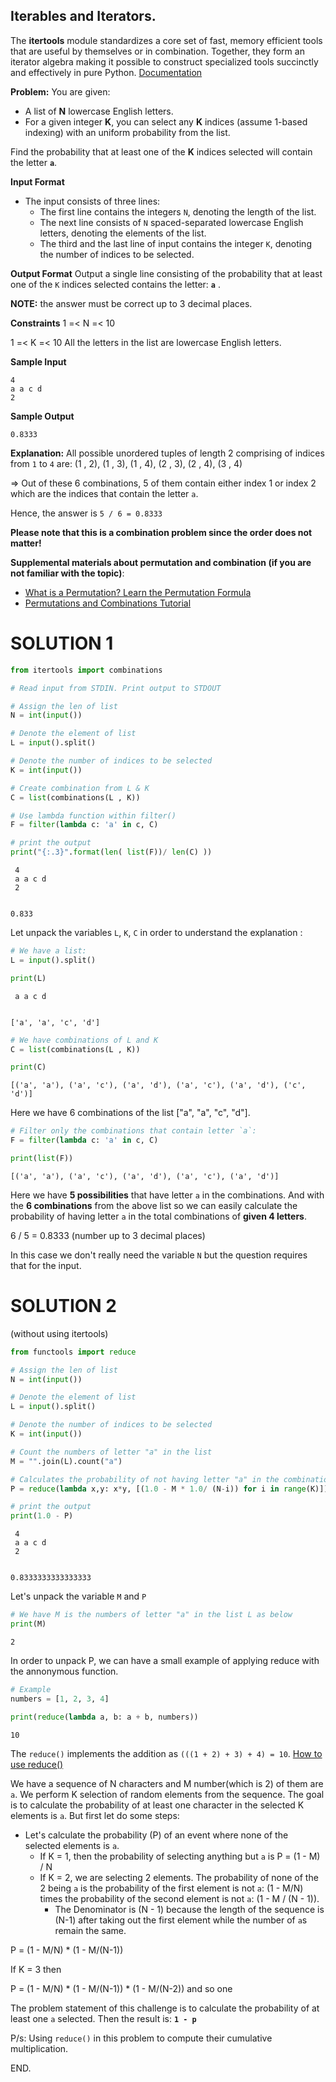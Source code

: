 ## Iterables and Iterators.

The **itertools** module standardizes a core set of fast, memory efficient tools that are useful by themselves or in combination. Together, they form an iterator algebra making it possible to construct specialized tools succinctly and effectively in pure Python. [Documentation](https://docs.python.org/2/library/itertools.html)

**Problem:** You are given:
- A list of **N** lowercase English letters. 
- For a given integer **K**, you can select any **K** indices (assume 1-based indexing) with an uniform probability from the list.

Find the probability that at least one of the **K** indices selected will contain the letter **`a`**.

**Input Format**
- The input consists of three lines:
    * The first line contains the integers `N`, denoting the length of the list.
    * The next line consists of `N` spaced-separated lowercase English letters, denoting the elements of the list.
    * The third and the last line of input contains the integer `K`, denoting the number of indices to be selected.

**Output Format**
Output a single line consisting of the probability that at least one of the `K` indices selected contains the letter: **`a`** .

**NOTE:** the answer must be correct up to 3 decimal places.

**Constraints**
1 =< N =< 10

1 =< K =< 10
All the letters in the list are lowercase English letters.

**Sample Input**
```
4
a a c d
2
```

**Sample Output**
```
0.8333
```

**Explanation:**
All possible unordered tuples of length 2 comprising of indices from `1` to `4` are:
(1 , 2), (1 , 3), (1 , 4), (2 , 3), (2 , 4), (3 , 4)

=> Out of these 6 combinations, 5 of them contain either index 1 or index 2 which are the indices that contain the letter `a`.

Hence, the answer is `5 / 6 = 0.8333`

**Please note that this is a combination problem since the order does not matter!**

**Supplemental materials about permutation and combination (if you are not familiar with the topic)**:
- [What is a Permutation? Learn the Permutation Formula](https://www.youtube.com/watch?v=oT64b5euTfs)
- [Permutations and Combinations Tutorial](https://www.youtube.com/watch?v=XJnIdRXUi7A)

# SOLUTION 1


```python
from itertools import combinations

# Read input from STDIN. Print output to STDOUT

# Assign the len of list
N = int(input())

# Denote the element of list
L = input().split()

# Denote the number of indices to be selected
K = int(input())

# Create combination from L & K
C = list(combinations(L , K))

# Use lambda function within filter() 
F = filter(lambda c: 'a' in c, C)

# print the output
print("{:.3}".format(len( list(F))/ len(C) ))
```

     4
     a a c d
     2


    0.833


Let unpack the variables `L`, `K`, `C` in order to understand the explanation :


```python
# We have a list:
L = input().split()

print(L)
```

     a a c d


    ['a', 'a', 'c', 'd']



```python
# We have combinations of L and K
C = list(combinations(L , K))

print(C)
```




    [('a', 'a'), ('a', 'c'), ('a', 'd'), ('a', 'c'), ('a', 'd'), ('c', 'd')]



Here we have 6 combinations of the list ["a", "a", "c", "d"].


```python
# Filter only the combinations that contain letter `a`:
F = filter(lambda c: 'a' in c, C)

print(list(F))
```

    [('a', 'a'), ('a', 'c'), ('a', 'd'), ('a', 'c'), ('a', 'd')]


Here we have **5 possibilities** that have letter `a` in the combinations.
And with the **6 combinations** from the above list so we can easily calculate the probability of having letter `a` in the total combinations of **given 4 letters**.

6 / 5 = 0.8333 (number up to 3 decimal places)

In this case we don't really need the variable `N` but the question requires that for the input.


# SOLUTION 2 
(without using itertools)


```python
from functools import reduce

# Assign the len of list
N = int(input())

# Denote the element of list
L = input().split()

# Denote the number of indices to be selected
K = int(input())

# Count the numbers of letter "a" in the list
M = "".join(L).count("a")

# Calculates the probability of not having letter "a" in the combinations
P = reduce(lambda x,y: x*y, [(1.0 - M * 1.0/ (N-i)) for i in range(K)])

# print the output
print(1.0 - P)
```

     4
     a a c d
     2


    0.8333333333333333


Let's unpack the variable `M` and `P`


```python
# We have M is the numbers of letter "a" in the list L as below
print(M)
```

    2


In order to unpack P, we can have a small example of applying reduce with the annonymous function.


```python
# Example
numbers = [1, 2, 3, 4]

print(reduce(lambda a, b: a + b, numbers))
```




    10



The `reduce()` implements the addition as `(((1 + 2) + 3) + 4) = 10`. [How to use reduce()](https://realpython.com/python-reduce-function/)

We have a sequence of N characters and M number(which is 2) of them are `a`. We perform K selection of random elements from the sequence. The goal is to calculate the probability of at least one character in the selected K elements is `a`. But first let do some steps:
- Let's calculate the probability (P) of an event where none of the selected elements is `a`. 
    * If K = 1, then the probability of selecting anything but `a` is P = (1 - M) / N
    * If K = 2, we are selecting 2 elements. The probability of none of the 2 being `a` is the probability of the first element is not `a`: (1 - M/N) times the probability of the second element is not `a`: (1 - M / (N - 1)).
        * The Denominator is (N - 1) because the length of the sequence is (N-1) after taking out the first element while the number of `a`s remain the same.

P = (1 - M/N) * (1 - M/(N-1))

If K = 3 then

P = (1 - M/N) * (1 - M/(N-1)) * (1 - M/(N-2))
and so one

The problem statement of this challenge is to calculate the probability of at least one `a` selected. Then the result is:
**`1 - p`**

P/s: Using `reduce()` in this problem to compute their cumulative multiplication.


END.
